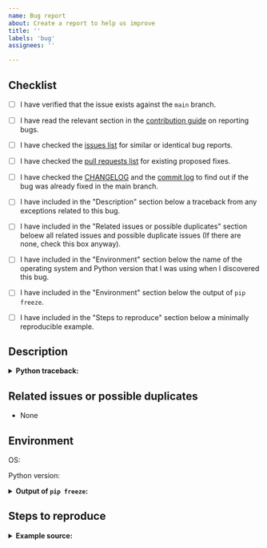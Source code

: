 ```yaml
---
name: Bug report
about: Create a report to help us improve
title: ''
labels: 'bug'
assignees: ''

---
```


<!--
Please fill this template entirely and do not erase any of it.
We reserve the right to close without a response bug reports which are incomplete.
-->

## Checklist

<!-- To check an item on the list replace [ ] with [x]. -->

- [ ] I have verified that the issue exists against the `main` branch.
- [ ] I have read the relevant section in the [contribution guide](https://github.com/ultralytics/yolov5/blob/main/CONTRIBUTING.md#bug-reports-and-feature-requests) on reporting bugs.
- [ ] I have checked the [issues list](https://github.com/ultralytics/yolov5/issues) for similar or identical bug reports.
- [ ] I have checked the [pull requests list](https://github.com/ultralytics/yolov5/pulls) for existing proposed fixes.
- [ ] I have checked the [CHANGELOG](https://github.com/ultralytics/yolov5/blob/main/CHANGELOG.md) and the [commit log](https://github.com/ultralytics/yolov5/commits/main) to find out if the bug was already fixed in the main branch.
- [ ] I have included in the "Description" section below a traceback from any exceptions related to this bug.
- [ ] I have included in the "Related issues or possible duplicates" section beloew all related issues and possible duplicate issues (If there are none, check this box anyway).
- [ ] I have included in the "Environment" section below the name of the operating system and Python version that I was using when I discovered this bug.
- [ ] I have included in the "Environment" section below the output of `pip freeze`.
- [ ] I have included in the "Steps to reproduce" section below a minimally reproducible example.


## Description

<!-- Please provide a clear and concise description of what the bug is here. -->

<details>
<summary><b>Python traceback:</b></summary>
<p>

<!-- Paste the traceback from any exception (if there was one) in between the next two lines below -->
```
```

</p>
</details>


## Related issues or possible duplicates

- None


## Environment

<!-- Provide the name of operating system below (e.g. OS X, Linux) -->
OS:

<!-- Provide the Python version you were using (e.g. 3.7.1) -->
Python version:

<details>
<summary><b>Output of <code>pip freeze</code>:</b></summary>
<p>

<!-- Paste the output of `pip freeze` in between the next two lines below -->
```
```

</p>
</details>


## Steps to reproduce


<details>
<summary><b>Example source:</b></summary>
<p>

<!-- Add a fully runnable example in between the next two lines below that will reproduce the bug -->
```
```

</p>
</details>
